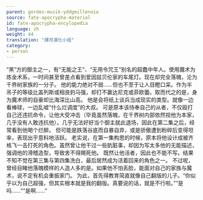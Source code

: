 ```yaml
---
parent: gordes-musik-yddgmillennia
source: fate-apocrypha-material
id: fate-apocrypha-encylopedia
language: zh
weight: 44
translation: "譯月漢化小组"
category:
- person
---
```


“黑”方的御主之一，有“无能之王”、“无用令咒王”别名的超蠢中年人。使用魔术为炼金术系，一时间甚至曾差点看到爱因兹贝伦家的车尾灯。现在却完全落魄，沦为千界树家族的一分子。
他的能力绝对不弱……但也不至于让人目瞪口呆。作为半吊子的等级比盖列斯或相良豹马强，却打不赢达尼克或菲欧蕾。取而代之的是，身为魔术师的自豪却比海深比山高。
他是会将纸上谈兵当成现实的类型。就像一边看棒球，一边乱嘘“什么烂调度”的大叔。
可是原本该侍奉自己的从者，不仅殴打自己还违抗命令，让他大受冲击（毕竟虽然落魄，在千界树内部依然视他为本家，几乎没有人敢违抗他）。几乎无法好好当个御主就此退场，因此在第二集之后，经常看到他喝个烂醉。
但可能是跌落谷底而自暴自弃，或是骄傲遭到粉碎后变得坦率，表现出乎意料地活跃。
老实说，在第一集构思的时候，原本将他设计成被齐格飞一击打死的角色。虽然曾让他干过一些肮脏事，却因为写太多他的无能描述，强调他的滑稽造型，导致舍不得赐死他。
既然让他活者，因此也不能不写。结果不知不觉在第三集与第四集洗白，最后居然成为活着回来的角色之一。
不过呢，曾经目睹他落魄模样的人造人多的是。如果他不怕丢脸，能面对自己的家族与魔术，说不定有机会重振家门。
为此，首先得教育简直就像自己翻版的儿子。“你似乎以为自己超强，但其实根本就是我的翻版。真要说的话，就是不行啦。”“是吗……”“是啊……”
